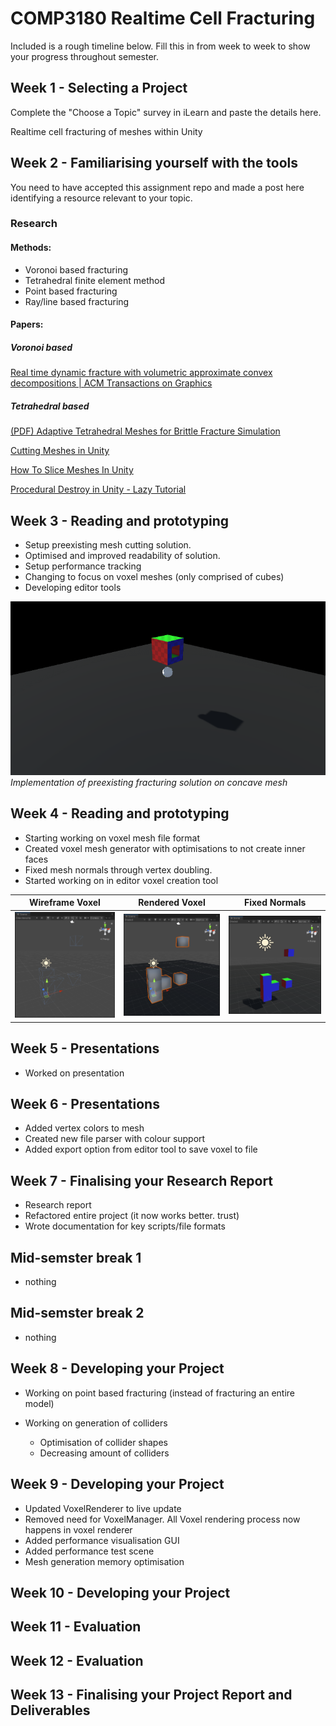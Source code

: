 # COMP3180 Realtime Cell Fracturing

Included is a rough timeline below. Fill this in from week to week to show your progress throughout semester.

## Week 1 - Selecting a Project

Complete the "Choose a Topic" survey in iLearn and paste the details here.

Realtime cell fracturing of meshes within Unity

## Week 2 - Familiarising yourself with the tools

You need to have accepted this assignment repo and made a post here identifying a resource relevant to your topic.

### Research
#### Methods:

- Voronoi based fracturing
- Tetrahedral finite element method
- Point based fracturing
- Ray/line based fracturing

#### Papers:

##### Voronoi based

[](https://www.diva-portal.org/smash/get/diva2:1452512/FULLTEXT02)

[](https://dspace5.zcu.cz/bitstream/11025/29529/1/Domaradzki.pdf)

[](https://www.atlantis-press.com/article/25867858.pdf)

[Real time dynamic fracture with volumetric approximate convex decompositions | ACM Transactions on Graphics](https://dl.acm.org/doi/epdf/10.1145/2461912.2461934)

##### Tetrahedral based

[(PDF) Adaptive Tetrahedral Meshes for Brittle Fracture Simulation](https://www.researchgate.net/publication/262488595_Adaptive_Tetrahedral_Meshes_for_Brittle_Fracture_Simulation)

[](https://ieeexplore.ieee.org/abstract/document/4069244)

[Cutting Meshes in Unity](https://youtu.be/1UsuZsaUUng)

[How To Slice Meshes In Unity](https://youtu.be/BVCNDUcnE1o)

[Procedural Destroy in Unity - Lazy Tutorial](https://youtu.be/VwGiwDLQ40A)


## Week 3 - Reading and prototyping

- Setup preexisting mesh cutting solution.
- Optimised and improved readability of solution.
- Setup performance tracking
- Changing to focus on voxel meshes (only comprised of cubes)
- Developing editor tools

![Fracturing Cube](Documentation/week3.gif)  
*Implementation of preexisting fracturing solution on concave mesh*

## Week 4 - Reading and prototyping
- Starting working on voxel mesh file format
- Created voxel mesh generator with optimisations to not create inner faces
- Fixed mesh normals through vertex doubling.
- Started working on in editor voxel creation tool

Wireframe Voxel | Rendered Voxel | Fixed Normals
:-----:|:-----:|:------:
![Wireframe Voxels](https://github.com/COMP3180-23s2/comp3180-final-project-ZeppelinGames/blob/main/Documentation/Week4-GenerateVoxWireframe.PNG) | ![Voxel](https://github.com/COMP3180-23s2/comp3180-final-project-ZeppelinGames/blob/main/Documentation/Week4-GeneratedVox.PNG) | ![Fixed Normals](https://github.com/COMP3180-23s2/comp3180-final-project-ZeppelinGames/blob/main/Documentation/week4-fixednormals.PNG)

## Week 5 - Presentations
- Worked on presentation

## Week 6 - Presentations
- Added vertex colors to mesh
- Created new file parser with colour support
- Added export option from editor tool to save voxel to file

## Week 7 - Finalising your Research Report
- Research report
- Refactored entire project (it now works better. trust)
- Wrote documentation for key scripts/file formats

## Mid-semster break 1
- nothing

## Mid-semster break 2
- nothing

## Week 8 - Developing your Project
- Working on point based fracturing (instead of fracturing an entire model)

- Working on generation of colliders
    - Optimisation of collider shapes
    - Decreasing amount of colliders

## Week 9 - Developing your Project
- Updated VoxelRenderer to live update
- Removed need for VoxelManager. All Voxel rendering process now happens in voxel renderer
- Added performance visualisation GUI
- Added performance test scene
- Mesh generation memory optimisation

## Week 10 - Developing your Project

## Week 11 - Evaluation

## Week 12 - Evaluation

## Week 13 - Finalising your Project Report and Deliverables


